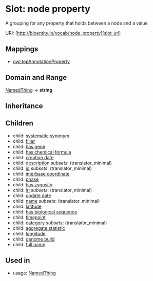 # Slot: node property


A grouping for any property that holds between a node and a value

URI: [http://bioentity.io/vocab/node_property](slot_uri)
## Mappings

 * [owl:topAnnotationProperty](http://purl.obolibrary.org/obo/owl_topAnnotationProperty)
## Domain and Range

[NamedThing](NamedThing.md) -> **string**
## Inheritance

## Children

 *  child: [systematic synonym](systematic_synonym.md)
 *  child: [filler](filler.md)
 *  child: [has gene](has_gene.md)
 *  child: [has chemical formula](has_chemical_formula.md)
 *  child: [creation date](creation_date.md)
 *  child: [description](description.md) *subsets*: (translator_minimal)
 *  child: [id](id.md) *subsets*: (translator_minimal)
 *  child: [interbase coordinate](interbase_coordinate.md)
 *  child: [phase](phase.md)
 *  child: [has zygosity](has_zygosity.md)
 *  child: [iri](iri.md) *subsets*: (translator_minimal)
 *  child: [update date](update_date.md)
 *  child: [name](name.md) *subsets*: (translator_minimal)
 *  child: [latitude](latitude.md)
 *  child: [has biological sequence](has_biological_sequence.md)
 *  child: [timepoint](timepoint.md)
 *  child: [category](category.md) *subsets*: (translator_minimal)
 *  child: [aggregate statistic](aggregate_statistic.md)
 *  child: [longitude](longitude.md)
 *  child: [genome build](genome_build.md)
 *  child: [full name](full_name.md)
## Used in

 *  usage: [NamedThing](NamedThing.md)
